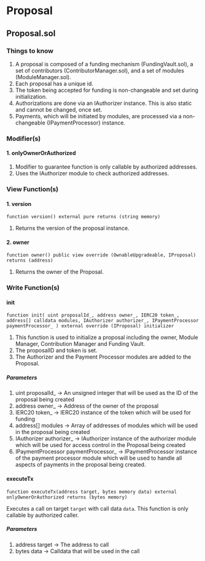 # Proposal

## Proposal.sol

### Things to know

1. A proposal is composed of a funding mechanism (FundingVault.sol), a set of contributors (ContributorManager.sol), and a set of modules (ModuleManager.sol).
2. Each proposal has a unique id.
3. The token being accepted for funding is non-changeable and set during initialization.
4. Authorizations are done via an IAuthorizer instance. This is also static and cannot be changed, once set.
5. Payments, which will be initiated by modules, are processed via a non-changeable {IPaymentProcessor} instance.

### Modifier(s)

#### 1. onlyOwnerOrAuthorized

1. Modifier to guarantee function is only callable by authorized addresses.
2. Uses the IAuthorizer module to check authorized addresses.

### View Function(s)

#### 1. version

`function version() external pure returns (string memory)`

1. Returns the version of the proposal instance.

#### 2. owner

`function owner() public view override (OwnableUpgradeable, IProposal) returns (address)`

1. Returns the owner of the Proposal.

### Write Function(s)

#### init

`function init( uint proposalId_, address owner_, IERC20 token_, address[] calldata modules, IAuthorizer authorizer_, IPaymentProcessor paymentProcessor_ ) external override (IProposal) initializer`

1. This function is used to initialize a proposal including the owner, Module Manager, Contribution Manager and Funding Vault.
2. The proposalID and token is set.
3. The Authorizer and the Payment Processor modules are added to the Proposal.

##### Parameters

1. uint proposalId_ -> An unsigned integer that will be used as the ID of the proposal being created
2. address owner_ -> Address of the owner of the proposal
3. IERC20 token_ -> IERC20 instance of the token which will be used for funding
4. address[] modules -> Array of addresses of modules which will be used in the proposal being created 
5. IAuthorizer authorizer_ -> IAuthorizer instance of the authorizer module which will be used for access control in the Proposal being created
6. IPaymentProcessor paymentProcessor_ -> IPaymentProcessor instance of the payment processor module which will be used to handle all aspects of payments in the proposal being created.

#### executeTx

`function executeTx(address target, bytes memory data) external onlyOwnerOrAuthorized returns (bytes memory)`

Executes a call on target `target` with call data `data`. This function is only callable by authorized caller.

##### Parameters

1. address target -> The address to call
2. bytes data -> Calldata that will be used in the call
